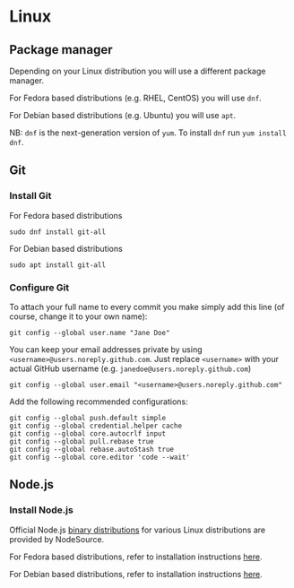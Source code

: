 # Linux

## Package manager

Depending on your Linux distribution you will use a different package manager.

For Fedora based distributions (e.g. RHEL, CentOS) you will use `dnf`.

For Debian based distributions (e.g. Ubuntu) you will use `apt`.

NB: `dnf` is the next-generation version of `yum`. To install `dnf` run `yum install dnf`.

## Git

### Install Git

For Fedora based distributions

```
sudo dnf install git-all
```

For Debian based distributions

```
sudo apt install git-all
```

### Configure Git

To attach your full name to every commit you make simply add this line (of course, change it to your own name):

```
git config --global user.name "Jane Doe"
```

You can keep your email addresses private by using `<username>@users.noreply.github.com`. Just replace `<username>` with your actual GitHub username (e.g. `janedoe@users.noreply.github.com`)

```
git config --global user.email "<username>@users.noreply.github.com"
```

Add the following recommended configurations:

```
git config --global push.default simple
git config --global credential.helper cache
git config --global core.autocrlf input
git config --global pull.rebase true
git config --global rebase.autoStash true
git config --global core.editor 'code --wait'
```

## Node.js

### Install Node.js

Official Node.js [binary distributions](https://github.com/nodesource/distributions) for various Linux distributions are provided by NodeSource.

For Fedora based distributions, refer to installation instructions [here](https://github.com/nodesource/distributions/blob/master/README.md#rpminstall).

For Debian based distributions, refer to installation instructions [here](https://github.com/nodesource/distributions/blob/master/README.md#debinstall).
